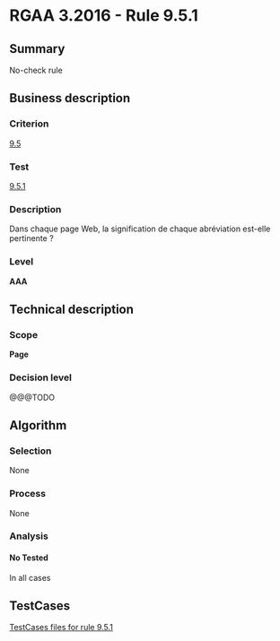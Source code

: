 # RGAA 3.2016 - Rule 9.5.1

## Summary
No-check rule


## Business description

### Criterion
[9.5](http://references.modernisation.gouv.fr/rgaa-accessibilite/criteres.html#crit-9-5)

### Test
[9.5.1](http://references.modernisation.gouv.fr/rgaa-accessibilite/criteres.html#test-9-5-1)

### Description
<div lang="fr">Dans chaque page Web, la signification de chaque abr&#xE9;viation est-elle pertinente&nbsp;?</div>

### Level
**AAA**


## Technical description

### Scope
**Page**

### Decision level
@@@TODO


## Algorithm

### Selection
None

### Process
None

### Analysis

#### No Tested
In all cases


##  TestCases

[TestCases files for rule 9.5.1](https://github.com/Asqatasun/Asqatasun/tree/RGAA_3.2016/rules/rules-rgaa3.2016/src/test/resources/testcases/rgaa32016/Rgaa32016Rule090501/)


